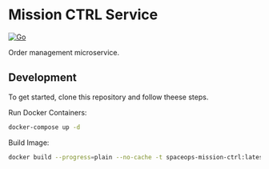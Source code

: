# Mission CTRL Service

[![Go](https://img.shields.io/badge/go-00ADD8.svg?style=for-the-badge&logo=go&logoColor=white)](https://go.dev/)

Order management microservice.

## Development

To get started, clone this repository and follow theese steps.

Run Docker Containers:

```bash
docker-compose up -d
```

Build Image:

```bash
docker build --progress=plain --no-cache -t spaceops-mission-ctrl:latest -f deployments/local/Dockerfile .
```
